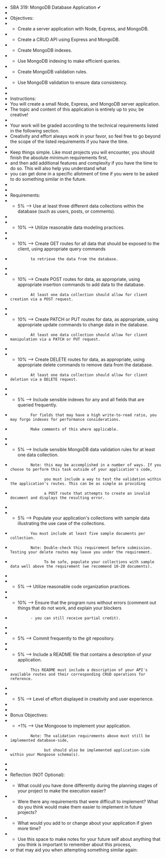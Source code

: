 
 * SBA 319: MongoDB Database Application ✔
 * 
 * Objectives:
 * - Create a server application with Node, Express, and MongoDB.
 * - Create a CRUD API using Express and MongoDB.
 * - Create MongoDB indexes.
 * - Use MongoDB indexing to make efficient queries.
 * - Create MongoDB validation rules.
 * - Use MongoDB validation to ensure data consistency.
 * 
 * 
 * Instructions:
 * You will create a small Node, Express, and MongoDB server application. 
 * The topic and content of this application is entirely up to you; be creative!
 * 
 * Your work will be graded according to the technical requirements listed in the following section. 
 * Creativity and effort always work in your favor, so feel free to go beyond the scope of the listed requirements if you have the time.
 * 
 * Keep things simple. Like most projects you will encounter, you should finish the absolute minimum requirements first, 
 * and then add additional features and complexity if you have the time to do so. This will also help you understand what 
 * you can get done in a specific allotment of time if you were to be asked to do something similar in the future.
 * 
 * 
 * Requirements:
 *   -  5%  --> Use at least three different data collections within the database (such as users, posts, or comments).
 * 
 *   - 10%  --> Utilize reasonable data modeling practices.
 * 
 *   - 10%  --> Create GET routes for all data that should be exposed to the client, using appropriate query commands 
 *              to retrieve the data from the database.
 * 
 *   - 10%  --> Create POST routes for data, as appropriate, using appropriate insertion commands to add data to the database. 
 *              At least one data collection should allow for client creation via a POST request.
 * 
 *   - 10%  --> Create PATCH or PUT routes for data, as appropriate, using appropriate update commands to change data in the database. 
 *              At least one data collection should allow for client manipulation via a PATCH or PUT request.
 * 
 *   - 10%  --> Create DELETE routes for data, as appropriate, using appropriate delete commands to remove data from the database. 
 *              At least one data collection should allow for client deletion via a DELETE request.
 * 
 *   -  5%  --> Include sensible indexes for any and all fields that are queried frequently. 
 *              For fields that may have a high write-to-read ratio, you may forgo indexes for performance considerations. 
 *              Make comments of this where applicable.
 * 
 *   -  5%  --> Include sensible MongoDB data validation rules for at least one data collection.
 *              Note: this may be accomplished in a number of ways. If you choose to perform this task outside of your application's code, 
 *                    you must include a way to test the validation within the application's routes. This can be as simple as providing 
 *                    a POST route that attempts to create an invalid document and displays the resulting error.
 * 
 *   -  5%  --> Populate your application's collections with sample data illustrating the use case of the collections. 
 *              You must include at least five sample documents per collection.
 *              Note: Double-check this requirement before submission. Testing your delete routes may leave you under the requirement. 
 *                    To be safe, populate your collections with sample data well above the requirement (we recommend 10-20 documents).
 * 
 *   -  5%  --> Utilize reasonable code organization practices.
 * 
 *   - 10%  --> Ensure that the program runs without errors (comment out things that do not work, and explain your blockers 
 *              - you can still receive partial credit).
 * 
 *   -  5%  --> Commit frequently to the git repository.
 * 
 *   -  5%  --> Include a README file that contains a description of your application.
 *              This README must include a description of your API's available routes and their corresponding CRUD operations for reference.
 * 
 *   -  5%  --> Level of effort displayed in creativity and user experience.
 * 
 * 
 * Bonus Objectives:
 *   - +1%  --> Use Mongoose to implement your application.
 *              Note: The validation requirements above must still be implemented database-side, 
 *                    but should also be implemented application-side within your Mongoose schema(s).
 * 
 * 
 * Reflection (NOT Optional):
 * - What could you have done differently during the planning stages of your project to make the execution easier?
 * - Were there any requirements that were difficult to implement? What do you think would make them easier to implement in future projects?
 * - What would you add to or change about your application if given more time?
 * - Use this space to make notes for your future self about anything that you think is important to remember about this process, 
 *   or that may aid you when attempting something similar again: